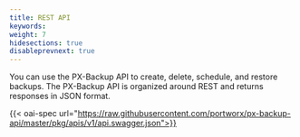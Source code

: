 ```yaml
---
title: REST API
keywords:
weight: 7
hidesections: true
disableprevnext: true
---
```


You can use the PX-Backup API to create, delete, schedule, and restore backups. The PX-Backup API is organized around REST and returns responses in JSON format.

{{< oai-spec url="https://raw.githubusercontent.com/portworx/px-backup-api/master/pkg/apis/v1/api.swagger.json">}}